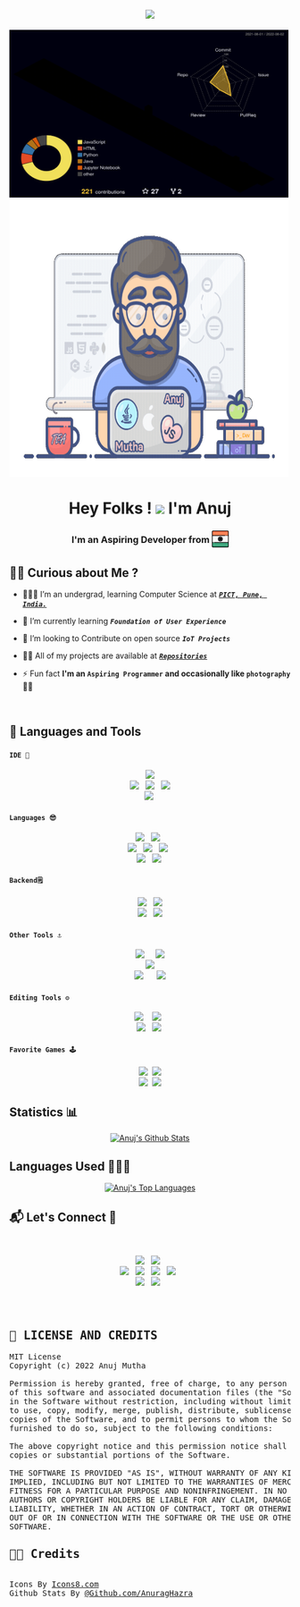 <br/>

<div align="center">
<img src = "https://komarev.com/ghpvc/?username=AnujMutha&color=brightgreen&style=flat-square"/>
</div>
<br/>
<img src="profile-3d-contrib/profile-night-rainbow.svg" align="center" width="500px" height="300px">
<img src="assets/coder.gif" align="center"  width="500px" height="500px">
<br/>
<h1 align="center">Hey Folks ! <img src="https://raw.githubusercontent.com/MartinHeinz/MartinHeinz/master/wave.gif" width="30px"> I'm Anuj</h1>
<h3 align="center">I'm an Aspiring Developer from <sub><sub><img src="assets/india_flag.png" width="30px"></sub></sub></h3>

## 🙋‍♂️ Curious about Me ? 
- 👨🏻‍🎓 I’m an undergrad, learning Computer Science at **_[`PICT, Pune, India.`](https://pict.edu/about_us/)_** 

- 🔭 I’m currently learning **_`Foundation of User Experience`_**

- 👯 I’m looking to Contribute on open source **_`IoT Projects`_**

- 👨‍💻 All of my projects are available at **_[`Repositories`](https://github.com/AnujMutha?tab=repositories)_**

- ⚡ Fun fact **I'm an `Aspiring Programmer` and occasionally like `photography` 🎥📸**
<br/>

## 🚀 Languages and Tools

#### `IDE 📝`
<div align="center" >
  <img src="https://img.icons8.com/color/48/000000/jetbrains.svg"/>
   <br/>
  <img src="https://img.icons8.com/color/48/000000/atom-editor.svg"/>&nbsp;&nbsp;
  <img src="https://img.icons8.com/fluency/48/000000/sublime-text.svg"/>&nbsp;&nbsp;
  <img src="https://img.icons8.com/color/48/000000/visual-studio-code-2019.svg"/>
   <br/>
  <img src="https://img.icons8.com/color/48/000000/android-studio--v3.svg"/>&nbsp;
</div>

#### `Languages 😎`
<div align="center" >
<img src="https://img.icons8.com/color/48/000000/java.svg"/>&nbsp;&nbsp;
<img src="https://img.icons8.com/color/48/000000/python.svg"/>&nbsp;&nbsp;
<br/>
<img src="https://img.icons8.com/color/48/000000/javascript--v2.svg"/>&nbsp;&nbsp;
<img src="https://img.icons8.com/officexs/48/000000/php-logo.svg"/>&nbsp;&nbsp;
<img src="https://img.icons8.com/color/48/000000/html-5--v1.svg"/>&nbsp;&nbsp;
<br/>
<img src="https://img.icons8.com/color/48/000000/c-programming.svg"/>&nbsp;&nbsp;
<img src="https://img.icons8.com/color/48/000000/c-plus-plus-logo.svg"/>&nbsp;
</div>

#### `Backend🗒️`
<div align="center" >
<img src="https://img.icons8.com/plasticine/50/000000/oracle-pl-sql--v3.svg"/>&nbsp;&nbsp;
<img src="https://img.icons8.com/color/48/000000/firebase.svg"/>
<br/>
<img src="https://img.icons8.com/color/48/000000/mongodb.svg"/>&nbsp;&nbsp;
<img src="https://img.icons8.com/color/48/000000/mysql-logo.svg"/>
<br/>
</div>

#### `Other Tools ⚓`
<div align="center" >
<img src="https://img.icons8.com/fluency/48/000000/github.svg"/>&nbsp;&nbsp;&nbsp;
&nbsp;<img src="https://img.icons8.com/color/48/000000/git.svg"/>
<br/>
<img src="https://img.icons8.com/color/48/000000/airbnb.svg"/>
<br/>
<img src="https://img.icons8.com/fluency/48/000000/arduino.svg"/>&nbsp;&nbsp;&nbsp;&nbsp;&nbsp;
<img src="https://img.icons8.com/officel/48/000000/raspberry-pi.svg"/>
</div>

#### `Editing Tools ⚙️` 
<div align="center" >
<img src="https://img.icons8.com/fluency/48/000000/adobe-photoshop.svg"/>&nbsp;&nbsp;
&nbsp;<img src="https://img.icons8.com/color/48/000000/adobe-after-effects--v1.svg"/>&nbsp;&nbsp;
<br/>
<img src="https://img.icons8.com/color/48/000000/adobe-lightroom--v1.svg"/>&nbsp;&nbsp;
<img src="https://img.icons8.com/color/48/000000/figma--v1.svg"/>&nbsp;
</div>

#### `Favorite Games 🕹️`
<div align="center" >
<img src="https://img.icons8.com/fluency/48/000000/gta-5.png"/>&nbsp;
<img src="https://img.icons8.com/fluency/48/000000/pubg.png"/>
<br/>
<img src="https://img.icons8.com/fluency/48/000000/hitman.png"/>&nbsp;
<img src="https://img.icons8.com/color/48/000000/valorant.svg"/>
</div>

<h2 align="start">Statistics 📊</h2>
<p align="center">
    <a href="https://github.com/AnujMutha"><img alt="Anuj's Github Stats" src="https://github-readme-stats.vercel.app/api?username=AnujMutha&bg_color=30,642B73,C6426E&title_color=fff&text_color=fff&show_icons=true&icon_color=fff&border_radius=20&border_color=fff&include_all_commits=true&line_height=25&custom_title=Anuj%20Mutha%27s%20Github%20Stats" /></a> 
</p>
<h2 align="start">Languages Used 👨🏻‍💻</h2>
<p align="center">
        <a href="https://github.com/AnujMutha"><img alt="Anuj's Top Languages" src="https://github-readme-stats.vercel.app/api/top-langs/?username=AnujMutha&layout=compact&langs_count=10&bg_color=30,4776E6,8E54E9&text_color=fff&title_color=fff&border_radius=20&card_width=445" /></a>
</p>

<h2 align="start">📬 Let's Connect 🔗</h2>
<br/>
<p align="center">
    <a href="https://www.linkedin.com/in/anujmutha/"><img src="https://img.icons8.com/stickers/48/000000/linkedin.svg"/></a>&nbsp;&nbsp;
    <a href="https://www.facebook.com/anuj.mutha.31/"><img src="https://img.icons8.com/stickers/48/000000/facebook-new--v1.svg"/></a>&nbsp;&nbsp;
    <br/>
    <a href="https://www.instagram.com/anuj.mutha/"><img src="https://img.icons8.com/stickers/48/000000/instagram-new--v2.svg"/></a>&nbsp;&nbsp;
    <a href="https://twitter.com/anuj_mutha"><img src="https://img.icons8.com/stickers/48/000000/twitter.svg"/></a>&nbsp;&nbsp;
    <a href="mailto:mutha.am16@gmail.com"><img src="https://img.icons8.com/stickers/48/000000/gmail-new.svg"/></a>&nbsp;&nbsp;
    <a href="https://github.com/AnujMutha"><img src="https://img.icons8.com/stickers/48/000000/github.svg"/></a>&nbsp;&nbsp;
    <br/>
    <a href="https://t.me/AnujMutha"><img src="https://img.icons8.com/stickers/48/000000/telegram-app.svg"/></a>&nbsp;&nbsp;
    <a href="https://anujmutha.github.io/Portfolio/"><img src="https://img.icons8.com/stickers/48/000000/domain.png"/></a>&nbsp;&nbsp;

</p> 
<br/>

<pre align="start"><h2>🔑 LICENSE AND CREDITS</h2>MIT License<br/>Copyright (c) 2022 Anuj Mutha

Permission is hereby granted, free of charge, to any person obtaining a copy
of this software and associated documentation files (the "Software"), to deal
in the Software without restriction, including without limitation the rights
to use, copy, modify, merge, publish, distribute, sublicense, and/or sell
copies of the Software, and to permit persons to whom the Software is
furnished to do so, subject to the following conditions:

The above copyright notice and this permission notice shall be included in all
copies or substantial portions of the Software.

THE SOFTWARE IS PROVIDED "AS IS", WITHOUT WARRANTY OF ANY KIND, EXPRESS OR
IMPLIED, INCLUDING BUT NOT LIMITED TO THE WARRANTIES OF MERCHANTABILITY,
FITNESS FOR A PARTICULAR PURPOSE AND NONINFRINGEMENT. IN NO EVENT SHALL THE
AUTHORS OR COPYRIGHT HOLDERS BE LIABLE FOR ANY CLAIM, DAMAGES OR OTHER
LIABILITY, WHETHER IN AN ACTION OF CONTRACT, TORT OR OTHERWISE, ARISING FROM,
OUT OF OR IN CONNECTION WITH THE SOFTWARE OR THE USE OR OTHER DEALINGS IN THE
SOFTWARE.
<h2 align="start">👏🏻 Credits</h2>
Icons By <a href="https://icons8.com/">Icons8.com</a>
Github Stats By <a href="https://github.com/anuraghazra/github-readme-stats">@Github.com/AnuragHazra</a>

</pre>
